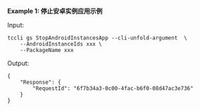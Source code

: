 **Example 1: 停止安卓实例应用示例**



Input: 

```
tccli gs StopAndroidInstancesApp --cli-unfold-argument  \
    --AndroidInstanceIds xxx \
    --PackageName xxx
```

Output: 
```
{
    "Response": {
        "RequestId": "6f7b34a3-0c00-4fac-b6f0-08d47ac3e736"
    }
}
```


